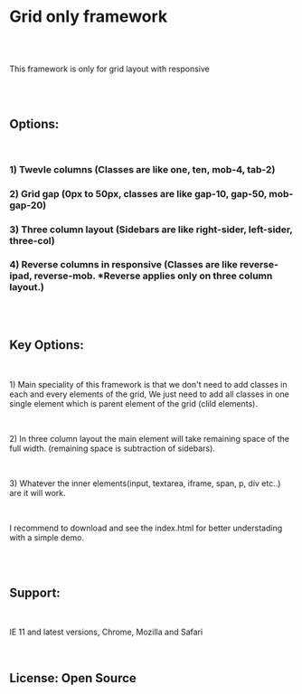<h1>Grid only framework</h1>
<br>
<br>
<p>This framework is only for grid layout with responsive</p>
<br>
<br>
<h2>Options:</h2>
<br>
<h3>1) Twevle columns (Classes are like one, ten, mob-4, tab-2)</h3>
<h3>2) Grid gap (0px to 50px, classes are like gap-10, gap-50, mob-gap-20)</h3>
<h3>3) Three column layout (Sidebars are like right-sider, left-sider, three-col)</h3>
<h3>4) Reverse columns in responsive (Classes are like reverse-ipad, reverse-mob. *Reverse applies only on three column layout.)</h3>
<br>
<br>
<h2>Key Options:</h2>
<br>
<p>1) Main speciality of this framework is that we don't need to add classes in each and every elements of the grid, We just need to add all classes in one single element which is parent element of the grid (clild elements).</p>
<br>
<p>2) In three column layout the main element will take remaining space of the full width. (remaining space is subtraction of sidebars).</p>
<br>
<p>3) Whatever the inner elements(input, textarea, iframe, span, p, div etc..) are it will work.</p>
<br>
<p>I recommend to download and see the index.html for better understading with a simple demo.</p>
<br>
<br>
<h2>Support:</h2>
<br>
<p>IE 11 and latest versions, Chrome, Mozilla and Safari</p>
<br>
<h2>License: Open Source</h2>


